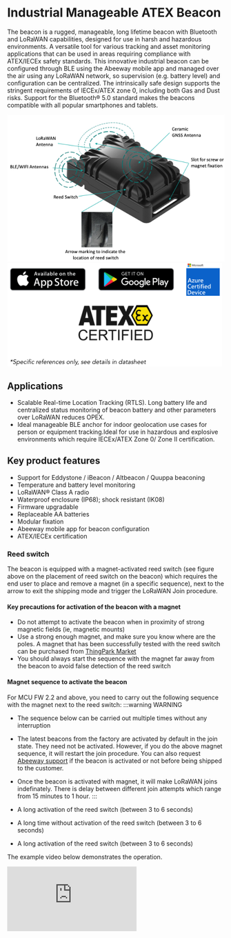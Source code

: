 # Industrial Manageable ATEX Beacon

The beacon is a rugged, manageable, long lifetime beacon with Bluetooth and
LoRaWAN capabilities, designed for use in harsh and hazardous
environments. A versatile tool for various tracking and asset
monitoring applications that can be used in areas requiring
compliance with ATEX/IECEx safety standards. This innovative industrial beacon can be configured through BLE
using the Abeeway mobile app and managed over the air using
any LoRaWAN network, so supervision (e.g. battery level) and
configuration can be centralized. The intrinsically safe design
supports the stringent requirements of IECEx/ATEX zone 0,
including both Gas and Dust risks. Support for the Bluetooth®
5.0 standard makes the beacons compatible with all popular
smartphones and tablets.

![img](images/CompactTrackerPlacement.jpg)
![img](images/image_azure_certification.png)

## Applications
- Scalable Real-time Location Tracking (RTLS). Long battery life and centralized status monitoring of
beacon battery and other parameters over LoRaWAN reduces OPEX.
- Ideal manageable BLE anchor for indoor geolocation use cases for person or equipment tracking.Ideal
for use in hazardous and explosive environments which require IECEx/ATEX Zone 0/ Zone II certification.

## Key product features
- Support for Eddystone / iBeacon / Altbeacon / Quuppa beaconing
- Temperature and battery level monitoring
- LoRaWAN® Class A radio
- Waterproof enclosure (IP68); shock resistant (IK08)
- Firmware upgradable
- Replaceable AA batteries
- Modular fixation
- Abeeway mobile app for beacon configuration
- ATEX/IECEx certification

### Reed switch
The beacon is equipped with a magnet-activated reed switch (see figure above on the placement of reed switch on the beacon) which requires the end user to place and remove a magnet (in a specific sequence), next to the arrow to exit the shipping mode and trigger the LoRaWAN Join procedure.

#### Key precautions for activation of the beacon with a magnet
* Do not attempt to activate the beacon when in proximity of strong magnetic fields (ie, magnetic mounts)
* Use a strong enough magnet, and make sure you know where are the poles. A magnet that has been successfully tested with the reed switch can be purchased from [ThingPark Market](https://market.thingpark.com/abeeway-compact-tracker-magnets-reed-switch.html)
* You should always start the sequence with the magnet far away from the beacon to avoid false detection of the reed switch

#### Magnet sequence to activate the beacon
For MCU FW 2.2 and above, you need to carry out the following sequence with the magnet next to the reed switch:
:::warning WARNING
* The sequence below can be carried out multiple times without any interruption
* The latest beacons from the factory are activated by default in the join state. They need not be activated. However, if you do the above magnet sequence, it will restart the join procedure. You can also request [Abeeway support](../../../D-Reference/FAQ_R/) if the beacon is activated or not before being shipped to the customer.
* Once the beacon is activated with magnet, it will make LoRaWAN joins indefinately. There is delay between different join attempts which range from 15 minutes to 1 hour.
:::

* A long activation of the reed switch (between 3 to 6 seconds)
* A long time without activation of the reed switch (between 3 to 6 seconds)
* A long activation of the reed switch (between 3 to 6 seconds)

The example video below demonstrates the operation.
<html><iframe type="text/html" frameborder="0" allowfullscreen="1" src="https://www.youtube.com/embed/2t8zI3cbfys?" height="150px" width="300px"/></html>

:::warning WARNING
* For more information on the battery lifetime of the beacon, visit [here](../abeeway-device-manager/PowerConsumption_R)
* For more information on beacon firmware documentation, visit [here](../../documentation-library/abeeway-trackers-documentation#TrackersRefGuide).
:::


### Standards and certifications

* LoRa Alliance: EU868, US915, AS923, AU915
* Radio: EC, FCC, IC, TELEC
* ATEX zone 0 (ordering option)
  - II 1G Ex ia IIC T4 Ga Ta -20 °C ... +40 °C
  - II 1D Ex ia IIIC T135°C Da Ta -20 °C ... +40 °C
* ATEX zone 2 (ordering option)
  - II 3G Ex ic nA IIC T4 Gc Ta -20 °C ... +40 °C
  - II 3D Ex ic tc IIIB T135°C Dc Ta -20 °C ... +40 °C
* IECEx (ordering option)
  - Ex ia IIC T4 Ga
  - Ex ia IIIC T135°C Da

:::warning WARNING
*  The latest information on certification can be found [here](/D-Reference/DocLibrary_R/AbeewayTrackers_R.md#certifications).
* The beacon is resistant to water but must never be placed either fully/partially submerged in water or under the influence of high pressure water spray jets for significantly long periods of time. To avoid water entering in the casing, the beacon must not be placed upside down. 
* **The warranty of the beacon is avoid if used incorrectly**.
:::

### Datasheet
The datasheet of the beacon can be downloaded from [here](/D-Reference/DocLibrary_R/AbeewayTrackers_R.html#data-sheets).


### Beacon configuration
The beacon can be easily configured using Abeeway tracking app, using CLI over USB or using Abeeway device manager. You can find more information [here](/D-Reference/UseCaseBleBeaconing_R/).
